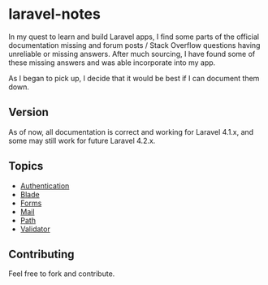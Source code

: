 laravel-notes
=============

In my quest to learn and build Laravel apps, I find some parts of the official documentation missing and forum posts / Stack Overflow questions having unreliable or missing answers. After much sourcing, I have found some of these missing answers and was able incorporate into my app.

As I began to pick up, I decide that it would be best if I can document them down.

## Version

As of now, all documentation is correct and working for Laravel 4.1.x, and some may still work for future Laravel 4.2.x.

## Topics

- [Authentication](Authentication.md)
- [Blade](Blade.md)
- [Forms](Forms.md)
- [Mail](Mail.md)
- [Path](Path.md)
- [Validator](Validator.md)

## Contributing

Feel free to fork and contribute.
